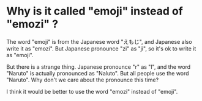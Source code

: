 # Why is it called "emoji" instead of "emozi" ?

The word "emoji" is from the Japanese word "えもじ", and Japanese also write it as "emozi". But Japanese pronounce "zi" as "ji", so it's ok to write it as "emoji".

But there is a strange thing. Japanese pronounce "r" as "l", and the word "Naruto" is actually pronounced as "Naluto". But all people use the word "Naruto". Why don't we care about the pronounce this time?

I think it would be better to use the word "emozi" instead of "emoji".
